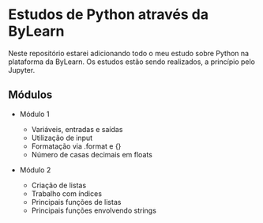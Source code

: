 # Estudos de Python através da ByLearn

Neste repositório estarei adicionando todo o meu estudo sobre Python na plataforma da ByLearn. Os estudos estão sendo realizados, a princípio pelo Jupyter.

## Módulos

- Módulo 1
  - Variáveis, entradas e saídas
  - Utilização de input
  - Formatação via .format e {}
  - Número de casas decimais em floats

- Módulo 2
  - Criação de listas
  - Trabalho com índices
  - Principais funções de listas
  - Principais funções envolvendo strings
